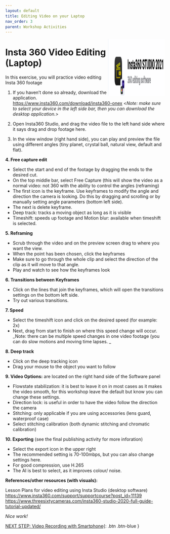 ```yaml
---
layout: default
title: Editing Video on your Laptop
nav_order: 3
parent: Workshop Activities
---
```

<img src="images/insta-01.png" style="float:right;width:180px;height:180px;">

# Insta 360 Video Editing (Laptop)
In this exercise, you will practice video editing Insta 360 footage 

1. If you haven’t done so already, download the application. https://www.insta360.com/download/insta360-onex 
<_Note: make sure to select your device in the left side bar, then you can download the desktop application._>

2. Open Insta360 Studio, and drag the video file to the left hand side where it says drag and drop footage here.

3. In the view window (right hand side), you can play and preview the file using different angles (tiny planet, crystal ball, natural view, default and flat).

**4. Free capture edit**
  - Select the start and end of the footage by dragging the ends to the desired cut.
  - On the top middle bar, select Free Capture (this will show the video as a normal video: not 360 with the ability to control the angles (reframing)
  - The first icon is the keyframe. Use keyframes to modify the angle and direction the camera is looking. Do this by dragging and scrolling or by manually setting angle parameters (bottom left side). 
  - The next is delete keyframe.
  - Deep track: tracks a moving object as long as it is visible
  - Timeshift: speeds up footage and Motion blur: available when timeshift is selected. 

**5. Reframing**
  - Scrub through the video and on the preview screen drag to where you want the view.
  - When the point has been chosen, click the keyframes 
  - Make sure to go through the whole clip and select the direction of the clip as it will move to that angle.
  - Play and watch to see how the keyframes look

**6. Transitions between Keyframes**
  - Click on the lines that join the keyframes, which will open the transitions settings on the bottom left side.
  - Try out various transitions.

**7. Speed**
  - Select the timeshift icon and click on the desired speed (for example: 2x)
  - Next, drag from start to finish on where this speed change will occur.
_Note: there can be multiple speed changes in one video footage (you can do slow motions and moving time lapses. _

**8. Deep track**
  - Click on the deep tracking icon
  - Drag your mouse to the object you want to follow

**9. Video Options:** are located on the right hand side of the Software panel
  - Flowstate stabilization: it is best to leave it on in most cases as it makes the video smooth, for this workshop leave the default but know you can change these settings.
  - Direction lock: is useful in order to have the video follow the direction the camera
  - Stitching: only applicable if you are using accessories (lens guard, waterproof case)
  - Select stitching calibration (both dynamic stitching and chromatic calibration) 

**10. Exporting** (see the final publishing activity for more inforation)
  - Select the export icon in the upper right
  - The recommended setting is 70-100mbps, but you can also change settings here.
  - For good compression, use H.265
  - The AI is best to select, as it improves colour/ noise.

**References/other resources (with visuals):**

Lesson Plans for video editing using Insta Studio (desktop software)
https://www.insta360.com/support/supportcourse?post_id=11139 
https://www.threesixtycameras.com/insta360-studio-2020-full-guide-tutorial-updated/ 

_Nice work!_

[NEXT STEP: Video Recording with Smartphone](video-recording-smartphone.html){: .btn .btn-blue }
